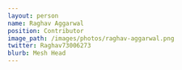 ```yaml
---
layout: person
name: Raghav Aggarwal
position: Contributor
image_path: /images/photos/raghav-aggarwal.png
twitter: Raghav73006273
blurb: Mesh Head
---
```

